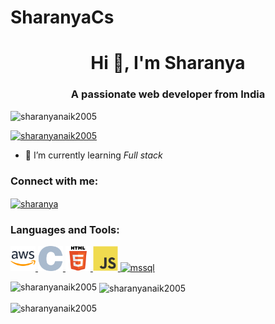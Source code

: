 # SharanyaCs
<h1 align="center">Hi 👋, I'm Sharanya</h1>
<h3 align="center">A passionate web developer from India</h3>

<p align="left"> <img src="https://komarev.com/ghpvc/?username=sharanyanaik2005&label=Profile%20views&color=0e75b6&style=flat" alt="sharanyanaik2005" /> </p>

<p align="left"> <a href="https://github.com/ryo-ma/github-profile-trophy"><img src="https://github-profile-trophy.vercel.app/?username=sharanyanaik2005" alt="sharanyanaik2005" /></a> </p>

- 🌱 I’m currently learning *Full stack*

<h3 align="left">Connect with me:</h3>
<p align="left">
<a href="https://linkedin.com/in/sharanya" target="blank"><img align="center" src="https://raw.githubusercontent.com/rahuldkjain/github-profile-readme-generator/master/src/images/icons/Social/linked-in-alt.svg" alt="sharanya" height="30" width="40" /></a>
</p>

<h3 align="left">Languages and Tools:</h3>
<p align="left"> <a href="https://aws.amazon.com" target="_blank" rel="noreferrer"> <img src="https://raw.githubusercontent.com/devicons/devicon/master/icons/amazonwebservices/amazonwebservices-original-wordmark.svg" alt="aws" width="40" height="40"/> </a> <a href="https://www.cprogramming.com/" target="_blank" rel="noreferrer"> <img src="https://raw.githubusercontent.com/devicons/devicon/master/icons/c/c-original.svg" alt="c" width="40" height="40"/> </a> <a href="https://www.w3.org/html/" target="_blank" rel="noreferrer"> <img src="https://raw.githubusercontent.com/devicons/devicon/master/icons/html5/html5-original-wordmark.svg" alt="html5" width="40" height="40"/> </a> <a href="https://developer.mozilla.org/en-US/docs/Web/JavaScript" target="_blank" rel="noreferrer"> <img src="https://raw.githubusercontent.com/devicons/devicon/master/icons/javascript/javascript-original.svg" alt="javascript" width="40" height="40"/> </a> <a href="https://www.microsoft.com/en-us/sql-server" target="_blank" rel="noreferrer"> <img src="https://www.svgrepo.com/show/303229/microsoft-sql-server-logo.svg" alt="mssql" width="40" height="40"/> </a> </p>

<p><img align="left" src="https://github-readme-stats.vercel.app/api/top-langs?username=sharanyanaik2005&show_icons=true&locale=en&layout=compact" alt="sharanyanaik2005" /></p>

<p>&nbsp;<img align="center" src="https://github-readme-stats.vercel.app/api?username=sharanyanaik2005&show_icons=true&locale=en" alt="sharanyanaik2005" /></p>

<p><img align="center" src="https://github-readme-streak-stats.herokuapp.com/?user=sharanyanaik2005&" alt="sharanyanaik2005" /></p>
